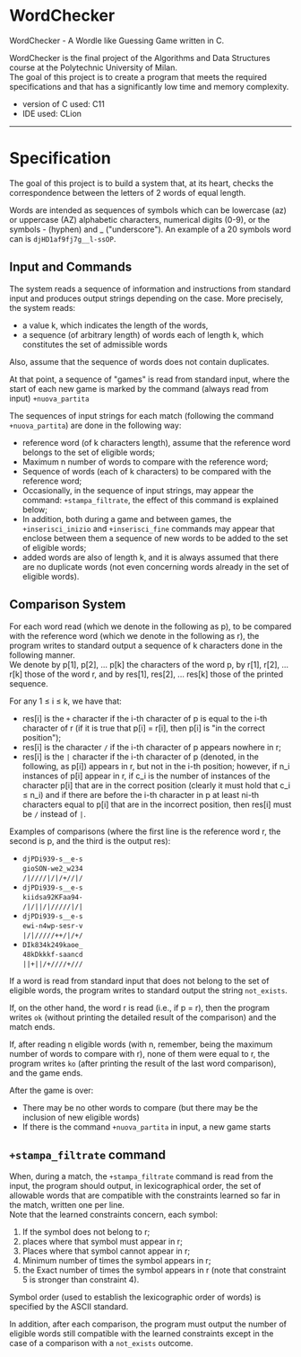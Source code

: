 # WordChecker
WordChecker - A Wordle like Guessing Game written in C.

WordChecker is the final project of the Algorithms and Data Structures course at the Polytechnic University of Milan. <br />
The goal of this project is to create a program that meets the required specifications and that has a significantly low time and memory complexity.

- version of C used: C11
- IDE used: CLion

---

# Specification

The goal of this project is to build a system that, at its heart, checks the correspondence between the letters of 2 words of equal length.

Words are intended as sequences of symbols which can be lowercase (az) or uppercase (AZ) alphabetic characters, numerical digits (0-9), or the symbols - (hyphen) and _ ("underscore"). An example of a 20 symbols word can is `djHD1af9fj7g__l-ssOP`.

## Input and Commands

The system reads a sequence of information and instructions from standard input and produces output strings depending on the case. More precisely, the system
reads: 

- a value k, which indicates the length of the words, 
- a sequence (of arbitrary length) of words  each of length k, which constitutes the set of admissible words

Also, assume that the sequence of words does not contain duplicates.

At that point, a sequence of "games" is read from standard input, where the start of each new game is marked by the command (always read from input) `+nuova_partita`

The sequences of input strings for each match (following the command `+nuova_partita`) are done in the following way:

- reference word (of k characters length), assume that the reference word belongs to the set of eligible words;
- Maximum n number of words to compare with the reference word;
- Sequence of words (each of k characters) to be compared with the reference word;
- Occasionally, in the sequence of input strings, may appear the command: `+stampa_filtrate`, the effect of this command is explained below;
- In addition, both during a game and between games, the `+inserisci_inizio` and `+inserisci_fine` commands may appear that enclose between them a sequence of new words to be added to the set of eligible words;
- added words are also of length k, and it is always assumed that there are no duplicate words (not even concerning words already in the set of eligible words).

## Comparison System

For each word read (which we denote in the following as p), to be compared with the reference word (which we denote in the following as r), the program writes to standard output a sequence of k characters done in the following manner. <br />
We denote by p[1], p[2], ... p[k] the characters of the word p, by r[1], r[2], ... r[k] those of the word r, and by res[1], res[2], ... res[k] those of the printed sequence.

For any 1 ≤ i ≤ k, we have that:
- res[i] is the `+` character if the i-th character of p is equal to the i-th character of r (if it is true that p[i] = r[i], then p[i] is "in the correct position");
- res[i] is the character `/` if the i-th character of p appears nowhere in r;
- res[i] is the `|` character if the i-th character of p (denoted, in the following, as p[i]) appears in r, but not in the i-th position; however, if n_i instances of p[i] appear in r, if c_i is the number of instances of the character p[i] that are in the correct position (clearly it must hold that c_i ≤ n_i) and if there are before the i-th character in p at least ni-th characters equal to p[i] that are in the incorrect position, then res[i] must be `/` instead of `|`.

Examples of comparisons (where the first line is the reference word r, the second is p, and the third is the output res):

- `djPDi939-s__e-s` <br />
`gioSON-we2_w234` <br />
`/|////|/|/+//|/` 
- `djPDi939-s__e-s` <br />
`kiidsa92KFaa94-` <br />
`/|/||/|/////|/|`
- `djPDi939-s__e-s` <br />
`ewi-n4wp-sesr-v` <br />
`|/|/////++/|/+/`
- `DIk834k249kaoe_` <br />
`48kDkkkf-saancd` <br />
`||+||/+////+///`

If a word is read from standard input that does not belong to the set of eligible words, the program writes to standard output the string `not_exists`.

If, on the other hand, the word r is read (i.e., if p = r), then the program writes `ok` (without printing the detailed result of the comparison) and the match ends.

If, after reading n eligible words (with n, remember, being the maximum number of words to compare with r), none of them were equal to r, the program writes `ko` (after printing the result of the last word comparison), and the game ends.

After the game is over:
- There may be no other words to compare (but there may be the inclusion of new eligible words)
- If there is the command `+nuova_partita` in input, a new game starts

## `+stampa_filtrate` command

When, during a match, the `+stampa_filtrate` command is read from the input, the program should output, in lexicographical order, the set of allowable words that are compatible with the constraints learned so far in the match, written one per line. <br />
Note that the learned constraints concern, each symbol:

1. If the symbol does not belong to r;
2. places where that symbol must appear in r;
3. Places where that symbol cannot appear in r;
4. Minimum number of times the symbol appears in r;
5. the Exact number of times the symbol appears in r (note that constraint 5 is stronger than constraint 4).

Symbol order (used to establish the lexicographic order of words) is specified by the ASCII standard.

In addition, after each comparison, the program must output the number of eligible words still compatible with the learned constraints except in the case of a comparison with a `not_exists` outcome.
